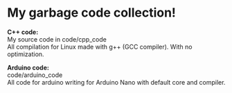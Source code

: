 # My garbage code collection!

**C++ code:**  
My source code in code/cpp_code  
All compilation for Linux made with g++ (GCC compiler). With no optimization.  

**Arduino code:**  
code/arduino_code  
All code for arduino writing for Arduino Nano with default core and compiler.  
